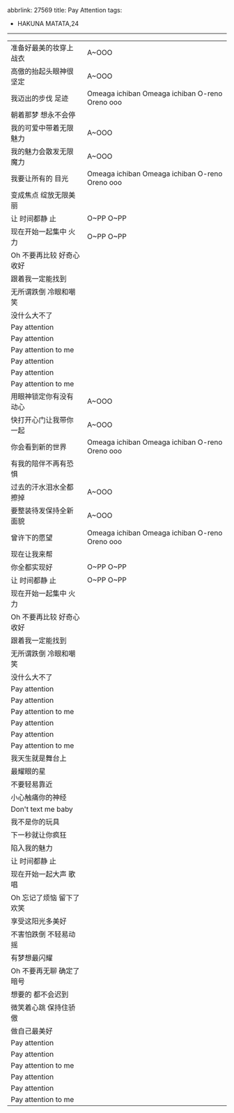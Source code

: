 abbrlink: 27569
title: Pay Attention
tags:
  - HAKUNA MATATA,24
---
|      |      |
|--|--|
|准备好最美的妆穿上战衣|A~OOO|
|高傲的抬起头眼神很坚定|A~OOO|
|我迈出的步伐 足迹|Omeaga ichiban Omeaga ichiban O-reno Oreno ooo|
|朝着那梦 想永不会停|      |
|我的可爱中带着无限魅力|A~OOO|
|我的魅力会散发无限魔力|A~OOO|
|我要让所有的 目光|Omeaga ichiban Omeaga ichiban O-reno Oreno ooo|
|变成焦点 绽放无限美丽|      |
|让 时间都静 止|O~PP O~PP|
|现在开始一起集中 火力|O~PP O~PP|
|Oh 不要再比较 好奇心收好|      |
|跟着我一定能找到|      |
|无所谓跌倒 冷眼和嘲笑|      |
|没什么大不了|      |
|Pay attention|      |
|Pay attention|      |
|Pay attention to me|      |
|Pay attention|      |
|Pay attention|      |
|Pay attention to me|      |
|用眼神锁定你有没有动心|A~OOO|
|快打开心门让我带你一起|A~OOO|
|你会看到新的世界|Omeaga ichiban Omeaga ichiban O-reno Oreno ooo|
|有我的陪伴不再有恐惧|      |
|过去的汗水泪水全都擦掉|A~OOO|
|要整装待发保持全新面貌|A~OOO|
|曾许下的愿望|Omeaga ichiban Omeaga ichiban O-reno Oreno ooo|
|现在让我来帮|      |
|你全都实现好|O~PP O~PP|
|让 时间都静 止|O~PP O~PP|
|现在开始一起集中 火力|      |
|Oh 不要再比较 好奇心收好|      |
|跟着我一定能找到|      |
|无所谓跌倒 冷眼和嘲笑|      |
|没什么大不了|      |
|Pay attention|      |
|Pay attention|      |
|Pay attention to me|      |
|Pay attention|      |
|Pay attention|      |
|Pay attention to me|      |
|我天生就是舞台上|      |
|最耀眼的星|      |
|不要轻易靠近|      |
|小心触痛你的神经|      |
|Don't text me baby|      |
|我不是你的玩具|      |
|下一秒就让你疯狂|      |
|陷入我的魅力|      |
|让 时间都静 止|      |
|现在开始一起大声 歌唱|      |
|Oh 忘记了烦恼 留下了欢笑|      |
|享受这阳光多美好|      |
|不害怕跌倒 不轻易动摇|      |
|有梦想最闪耀|      |
|Oh 不要再无聊 确定了暗号|      |
|想要的 都不会迟到|      |
|微笑着心跳 保持住骄傲|      |
|做自己最美好|      |
|Pay attention|      |
|Pay attention|      |
|Pay attention to me|      |
|Pay attention|      |
|Pay attention|      |
|Pay attention to me|      |